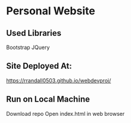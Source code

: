 # Personal Website
## Used Libraries
Bootstrap
JQuery
## Site Deployed At:
https://rrandall0503.github.io/webdevproj/
## Run on Local Machine
Download repo
Open index.html in web browser
